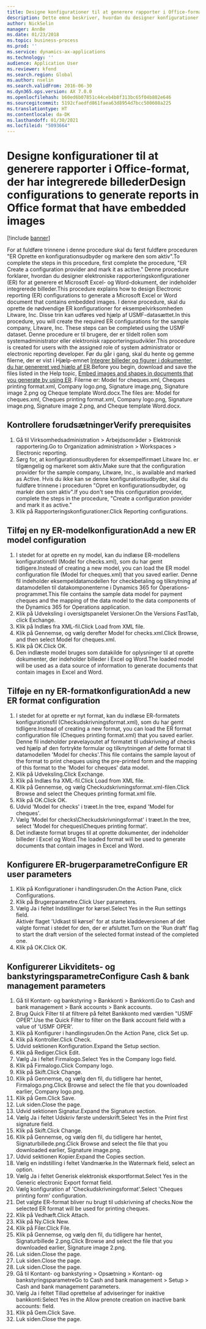 ```yaml
---
title: Designe konfigurationer til at generere rapporter i Office-format, der har integrerede billeder
description: Dette emne beskriver, hvordan du designer konfigurationer for at generere elektroniske dokumenter i Excel- og Word-format, der indeholder integrerede billeder.
author: NickSelin
manager: AnnBe
ms.date: 01/23/2018
ms.topic: business-process
ms.prod: ''
ms.service: dynamics-ax-applications
ms.technology: ''
audience: Application User
ms.reviewer: kfend
ms.search.region: Global
ms.author: nselin
ms.search.validFrom: 2016-06-30
ms.dyn365.ops.version: AX 7.0.0
ms.openlocfilehash: b60ed6b07851c44ceb4b8f313bc65f04b802e646
ms.sourcegitcommit: 5192cfaedfd861faea63d8954d7bcc500608a225
ms.translationtype: HT
ms.contentlocale: da-DK
ms.lasthandoff: 01/30/2021
ms.locfileid: "5093664"
---
```

# <a name="design-configurations-to-generate-reports-in-office-format-that-have-embedded-images"></a><span data-ttu-id="6048b-103">Designe konfigurationer til at generere rapporter i Office-format, der har integrerede billeder</span><span class="sxs-lookup"><span data-stu-id="6048b-103">Design configurations to generate reports in Office format that have embedded images</span></span>

[!include [banner](../../includes/banner.md)]

<span data-ttu-id="6048b-104">For at fuldføre trinnene i denne procedure skal du først fuldføre proceduren "ER Oprette en konfigurationsudbyder og markere den som aktiv".</span><span class="sxs-lookup"><span data-stu-id="6048b-104">To complete the steps in this procedure, first complete the procedure, "ER Create a configuration provider and mark it as active."</span></span> <span data-ttu-id="6048b-105">Denne procedure forklarer, hvordan du designer elektroniske rapporteringskonfigurationer (ER) for at generere et Microsoft Excel- og Word-dokument, der indeholder integrerede billeder.</span><span class="sxs-lookup"><span data-stu-id="6048b-105">This procedure explains how to design Electronic reporting (ER) configurations to generate a Microsoft Excel or Word document that contains embedded images.</span></span> <span data-ttu-id="6048b-106">I denne procedure, skal du oprette de nødvendige ER konfigurationer for eksempelvirksomheden Litware, Inc. Disse trin kan udføres ved hjælp af USMF-datasættet.</span><span class="sxs-lookup"><span data-stu-id="6048b-106">In this procedure, you will create the required ER configurations for the sample company, Litware, Inc. These steps can be completed using the USMF dataset.</span></span> <span data-ttu-id="6048b-107">Denne procedure er til brugere, der er tildelt rollen som systemadministrator eller elektronisk rapporteringsudvikler.</span><span class="sxs-lookup"><span data-stu-id="6048b-107">This procedure is created for users with the assigned role of system administrator or electronic reporting developer.</span></span> <span data-ttu-id="6048b-108">Før du går i gang, skal du hente og gemme filerne, der er vist i Hjælp-emnet [Integrer billeder og figurer i dokumenter, du har genereret ved hjælp af ER](../electronic-reporting-embed-images-shapes.md).</span><span class="sxs-lookup"><span data-stu-id="6048b-108">Before you begin, download and save the files listed in the Help topic, [Embed images and shapes in documents that you generate by using ER](../electronic-reporting-embed-images-shapes.md).</span></span> <span data-ttu-id="6048b-109">Filerne er: Model for cheques.xml, Cheques printing format.xml, Company logo.png, Signature image.png, Signature image 2.png og Cheque template Word.docx.</span><span class="sxs-lookup"><span data-stu-id="6048b-109">The files are: Model for cheques.xml, Cheques printing format.xml, Company logo.png, Signature image.png, Signature image 2.png, and Cheque template Word.docx.</span></span>

## <a name="verify-prerequisites"></a><span data-ttu-id="6048b-110">Kontrollere forudsætninger</span><span class="sxs-lookup"><span data-stu-id="6048b-110">Verify prerequisites</span></span>  
 1. <span data-ttu-id="6048b-111">Gå til Virksomhedsadministration > Arbejdsområder > Elektronisk rapportering.</span><span class="sxs-lookup"><span data-stu-id="6048b-111">Go to Organization administration > Workspaces > Electronic reporting.</span></span>  
 2. <span data-ttu-id="6048b-112">Sørg for, at konfigurationsudbyderen for eksempelfirmaet Litware Inc. er tilgængelig og markeret som aktiv.</span><span class="sxs-lookup"><span data-stu-id="6048b-112">Make sure that the configuration provider for the sample company, Litware, Inc., is available and marked as Active.</span></span> <span data-ttu-id="6048b-113">Hvis du ikke kan se denne konfigurationsudbyder, skal du fuldføre trinnene i proceduren "Opret en konfigurationsudbyder, og markér den som aktiv".</span><span class="sxs-lookup"><span data-stu-id="6048b-113">If you don't see this configuration provider, complete the steps in the procedure, "Create a configuration provider and mark it as active."</span></span>   
 3. <span data-ttu-id="6048b-114">Klik på Rapporteringskonfigurationer.</span><span class="sxs-lookup"><span data-stu-id="6048b-114">Click Reporting configurations.</span></span>  
 
## <a name="add-a-new-er-model-configuration"></a><span data-ttu-id="6048b-115">Tilføj en ny ER-modelkonfiguration</span><span class="sxs-lookup"><span data-stu-id="6048b-115">Add a new ER model configuration</span></span>  
 1. <span data-ttu-id="6048b-116">I stedet for at oprette en ny model, kan du indlæse ER-modellens konfigurationsfil (Model for checks.xml), som du har gemt tidligere.</span><span class="sxs-lookup"><span data-stu-id="6048b-116">Instead of creating a new model, you can load the ER model configuration file (Model for cheques.xml) that you saved earlier.</span></span> <span data-ttu-id="6048b-117">Denne fil indeholder eksempeldatamodellen for checkbetaling og tilknytning af datamodellen til datakomponenterne i Dynamics 365 for Operations-programmet.</span><span class="sxs-lookup"><span data-stu-id="6048b-117">This file contains the sample data model for payment cheques and the mapping of the data model to the data components of the Dynamics 365 for Operations application.</span></span>   
 2. <span data-ttu-id="6048b-118">Klik på Udveksling i oversigtspanelet Versioner.</span><span class="sxs-lookup"><span data-stu-id="6048b-118">On the Versions FastTab, click Exchange.</span></span>   
 3. <span data-ttu-id="6048b-119">Klik på Indlæs fra XML-fil.</span><span class="sxs-lookup"><span data-stu-id="6048b-119">Click Load from XML file.</span></span>  
 4. <span data-ttu-id="6048b-120">Klik på Gennemse, og vælg derefter Model for checks.xml.</span><span class="sxs-lookup"><span data-stu-id="6048b-120">Click Browse, and then select Model for cheques.xml.</span></span>   
 5. <span data-ttu-id="6048b-121">Klik på OK.</span><span class="sxs-lookup"><span data-stu-id="6048b-121">Click OK.</span></span>  
 6. <span data-ttu-id="6048b-122">Den indlæste model bruges som datakilde for oplysninger til at oprette dokumenter, der indeholder billeder i Excel og Word.</span><span class="sxs-lookup"><span data-stu-id="6048b-122">The loaded model will be used as a data source of information to generate documents that contain images in Excel and Word.</span></span>  

## <a name="add-a-new-er-format-configuration"></a><span data-ttu-id="6048b-123">Tilføje en ny ER-formatkonfiguration</span><span class="sxs-lookup"><span data-stu-id="6048b-123">Add a new ER format configuration</span></span>  
 1. <span data-ttu-id="6048b-124">I stedet for at oprette er nyt format, kan du indlæse ER-formatets konfigurationsfil (Checkudskrivningsformat.xml), som du har gemt tidligere.</span><span class="sxs-lookup"><span data-stu-id="6048b-124">Instead of creating a new format, you can load the ER format configuration file (Cheques printing format.xml) that you saved earlier.</span></span> <span data-ttu-id="6048b-125">Denne fil indeholder prøvelayoutet af formatet til udskrivning af checks ved hjælp af den fortrykte formular og tilknytningen af dette format til datamodellen 'Model for checks'.</span><span class="sxs-lookup"><span data-stu-id="6048b-125">This file contains the sample layout of the format to print cheques using the pre-printed form and the mapping of this format to the 'Model for cheques' data model.</span></span>   
 2. <span data-ttu-id="6048b-126">Klik på Udveksling.</span><span class="sxs-lookup"><span data-stu-id="6048b-126">Click Exchange.</span></span>  
 3. <span data-ttu-id="6048b-127">Klik på Indlæs fra XML-fil.</span><span class="sxs-lookup"><span data-stu-id="6048b-127">Click Load from XML file.</span></span>  
 4. <span data-ttu-id="6048b-128">Klik på Gennemse, og vælg Checkudskrivningsformat.xml-filen.</span><span class="sxs-lookup"><span data-stu-id="6048b-128">Click Browse and select the Cheques printing format.xml file.</span></span>   
 5. <span data-ttu-id="6048b-129">Klik på OK.</span><span class="sxs-lookup"><span data-stu-id="6048b-129">Click OK.</span></span>  
 6. <span data-ttu-id="6048b-130">Udvid 'Model for checks' i træet.</span><span class="sxs-lookup"><span data-stu-id="6048b-130">In the tree, expand 'Model for cheques'.</span></span>  
 7. <span data-ttu-id="6048b-131">Vælg 'Model for checks\Checkudskrivningsformat' i træet.</span><span class="sxs-lookup"><span data-stu-id="6048b-131">In the tree, select 'Model for cheques\Cheques printing format'.</span></span>  
 8. <span data-ttu-id="6048b-132">Det indlæste format bruges til at oprette dokumenter, der indeholder billeder i Excel og Word.</span><span class="sxs-lookup"><span data-stu-id="6048b-132">The loaded format will be used to generate documents that contain images in Excel and Word.</span></span>   

## <a name="configure-er-user-parameters"></a><span data-ttu-id="6048b-133">Konfigurere ER-brugerparametre</span><span class="sxs-lookup"><span data-stu-id="6048b-133">Configure ER user parameters</span></span>  
 1. <span data-ttu-id="6048b-134">Klik på Konfigurationer i handlingsruden.</span><span class="sxs-lookup"><span data-stu-id="6048b-134">On the Action Pane, click Configurations.</span></span>  
 2. <span data-ttu-id="6048b-135">Klik på Brugerparametre.</span><span class="sxs-lookup"><span data-stu-id="6048b-135">Click User parameters.</span></span>  
 3. <span data-ttu-id="6048b-136">Vælg Ja i feltet Indstillinger for kørsel.</span><span class="sxs-lookup"><span data-stu-id="6048b-136">Select Yes in the Run settings field.</span></span>  
  <span data-ttu-id="6048b-137">Aktivér flaget 'Udkast til kørsel' for at starte kladdeversionen af det valgte format i stedet for den, der er afsluttet.</span><span class="sxs-lookup"><span data-stu-id="6048b-137">Turn on the 'Run draft' flag to start the draft version of the selected format instead of the completed one.</span></span>  
 4. <span data-ttu-id="6048b-138">Klik på OK.</span><span class="sxs-lookup"><span data-stu-id="6048b-138">Click OK.</span></span>  

## <a name="configure-cash--bank-management-parameters"></a><span data-ttu-id="6048b-139">Konfigurerer Likviditets- og bankstyringsparametre</span><span class="sxs-lookup"><span data-stu-id="6048b-139">Configure Cash & bank management parameters</span></span>  
 1. <span data-ttu-id="6048b-140">Gå til Kontant- og bankstyring > Bankkonti > Bankkonti.</span><span class="sxs-lookup"><span data-stu-id="6048b-140">Go to Cash and bank management > Bank accounts > Bank accounts.</span></span>  
 2. <span data-ttu-id="6048b-141">Brug Quick Filter til at filtrere på feltet Bankkonto med værdien "USMF OPER".</span><span class="sxs-lookup"><span data-stu-id="6048b-141">Use the Quick Filter to filter on the Bank account field with a value of 'USMF OPER'.</span></span>  
 3. <span data-ttu-id="6048b-142">Klik på Konfigurer i handlingsruden.</span><span class="sxs-lookup"><span data-stu-id="6048b-142">On the Action Pane, click Set up.</span></span>  
 4. <span data-ttu-id="6048b-143">Klik på Kontroller.</span><span class="sxs-lookup"><span data-stu-id="6048b-143">Click Check.</span></span>  
 5. <span data-ttu-id="6048b-144">Udvid sektionen Konfiguration.</span><span class="sxs-lookup"><span data-stu-id="6048b-144">Expand the Setup section.</span></span>  
 6. <span data-ttu-id="6048b-145">Klik på Rediger.</span><span class="sxs-lookup"><span data-stu-id="6048b-145">Click Edit.</span></span>  
 7. <span data-ttu-id="6048b-146">Vælg Ja i feltet Firmalogo.</span><span class="sxs-lookup"><span data-stu-id="6048b-146">Select Yes in the Company logo field.</span></span>  
 8. <span data-ttu-id="6048b-147">Klik på Firmalogo.</span><span class="sxs-lookup"><span data-stu-id="6048b-147">Click Company logo.</span></span>  
 9. <span data-ttu-id="6048b-148">Klik på Skift.</span><span class="sxs-lookup"><span data-stu-id="6048b-148">Click Change.</span></span>  
 10. <span data-ttu-id="6048b-149">Klik på Gennemse, og vælg den fil, du tidligere har hentet, Firmalogo.png.</span><span class="sxs-lookup"><span data-stu-id="6048b-149">Click Browse and select the file that you downloaded earlier, Company logo.png.</span></span>   
 11. <span data-ttu-id="6048b-150">Klik på Gem.</span><span class="sxs-lookup"><span data-stu-id="6048b-150">Click Save.</span></span>  
 12. <span data-ttu-id="6048b-151">Luk siden.</span><span class="sxs-lookup"><span data-stu-id="6048b-151">Close the page.</span></span>  
 13. <span data-ttu-id="6048b-152">Udvid sektionen Signatur.</span><span class="sxs-lookup"><span data-stu-id="6048b-152">Expand the Signature section.</span></span>  
 14. <span data-ttu-id="6048b-153">Vælg Ja i feltet Udskriv første underskrift.</span><span class="sxs-lookup"><span data-stu-id="6048b-153">Select Yes in the Print first signature field.</span></span>  
 15. <span data-ttu-id="6048b-154">Klik på Skift.</span><span class="sxs-lookup"><span data-stu-id="6048b-154">Click Change.</span></span>  
 16. <span data-ttu-id="6048b-155">Klik på Gennemse, og vælg den fil, du tidligere har hentet, Signaturbillede.png.</span><span class="sxs-lookup"><span data-stu-id="6048b-155">Click Browse and select the file that you downloaded earlier, Signature image.png.</span></span>   
 17. <span data-ttu-id="6048b-156">Udvid sektionen Kopier.</span><span class="sxs-lookup"><span data-stu-id="6048b-156">Expand the Copies section.</span></span>  
 18. <span data-ttu-id="6048b-157">Vælg en indstilling i feltet Vandmærke.</span><span class="sxs-lookup"><span data-stu-id="6048b-157">In the Watermark field, select an option.</span></span>  
 19. <span data-ttu-id="6048b-158">Vælg Ja i feltet Generisk elektronisk eksportformat.</span><span class="sxs-lookup"><span data-stu-id="6048b-158">Select Yes in the Generic electronic Export format field.</span></span>  
 20. <span data-ttu-id="6048b-159">Vælg konfiguration af 'Checkudskrivningsformat'.</span><span class="sxs-lookup"><span data-stu-id="6048b-159">Select 'Cheques printing form' configuration.</span></span>  
 21. <span data-ttu-id="6048b-160">Det valgte ER-format bliver nu brugt til udskrivning af checks.</span><span class="sxs-lookup"><span data-stu-id="6048b-160">Now the selected ER format will be used for printing cheques.</span></span>  
 22. <span data-ttu-id="6048b-161">Klik på Vedhæft.</span><span class="sxs-lookup"><span data-stu-id="6048b-161">Click Attach.</span></span>  
 23. <span data-ttu-id="6048b-162">Klik på Ny.</span><span class="sxs-lookup"><span data-stu-id="6048b-162">Click New.</span></span>  
 24. <span data-ttu-id="6048b-163">Klik på Filer.</span><span class="sxs-lookup"><span data-stu-id="6048b-163">Click File.</span></span>  
 25. <span data-ttu-id="6048b-164">Klik på Gennemse, og vælg den fil, du tidligere har hentet, Signaturbillede 2.png.</span><span class="sxs-lookup"><span data-stu-id="6048b-164">Click Browse and select the file that you downloaded earlier, Signature image 2.png.</span></span>   
 26. <span data-ttu-id="6048b-165">Luk siden.</span><span class="sxs-lookup"><span data-stu-id="6048b-165">Close the page.</span></span>  
 27. <span data-ttu-id="6048b-166">Luk siden.</span><span class="sxs-lookup"><span data-stu-id="6048b-166">Close the page.</span></span>  
 28. <span data-ttu-id="6048b-167">Luk siden.</span><span class="sxs-lookup"><span data-stu-id="6048b-167">Close the page.</span></span>  
 29. <span data-ttu-id="6048b-168">Gå til Kontant- og bankstyring > Opsætning > Kontant- og bankstyringsparametre</span><span class="sxs-lookup"><span data-stu-id="6048b-168">Go to Cash and bank management > Setup > Cash and bank management parameters.</span></span>  
 30. <span data-ttu-id="6048b-169">Vælg Ja i feltet Tillad oprettelse af adviseringer for inaktive bankkonti:</span><span class="sxs-lookup"><span data-stu-id="6048b-169">Select Yes in the Allow prenote creation on inactive bank accounts: field.</span></span>  
 31. <span data-ttu-id="6048b-170">Klik på Gem.</span><span class="sxs-lookup"><span data-stu-id="6048b-170">Click Save.</span></span>  
 32. <span data-ttu-id="6048b-171">Luk siden.</span><span class="sxs-lookup"><span data-stu-id="6048b-171">Close the page.</span></span>  
